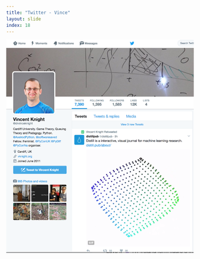 ```yaml
---
title: "Twitter - Vince"
layout: slide
index: 18
---
```


<section>
    <img class="screenshot" src="media/vince.png" alt="">
</section>
